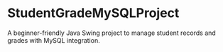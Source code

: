 # StudentGradeMySQLProject
A beginner-friendly Java Swing project to manage student records and grades with MySQL integration.
